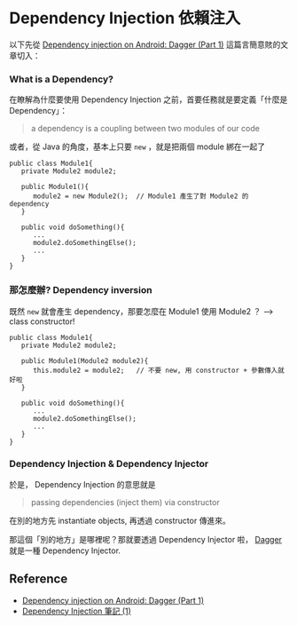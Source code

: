 # Dependency Injection 依賴注入


以下先從 [Dependency injection on Android: Dagger (Part 1)](http://antonioleiva.com/dependency-injection-android-dagger-part-1/) 這篇言簡意賅的文章切入：

### What is a Dependency?

在瞭解為什麼要使用 Dependency Injection 之前，首要任務就是要定義「什麼是 Dependency」：

> a dependency is a coupling between two modules of our code

或者，從 Java 的角度，基本上只要 `new` ，就是把兩個 module 綁在一起了

```
public class Module1{
   private Module2 module2;

   public Module1(){
      module2 = new Module2();  // Module1 產生了對 Module2 的 dependency
   }

   public void doSomething(){
      ...
      module2.doSomethingElse();
      ...
   }
}
```

### 那怎麼辦? Dependency inversion

既然 `new` 就會產生 dependency，那要怎麼在 Module1 使用 Module2 ？ --> class constructor!

```
public class Module1{
   private Module2 module2;

   public Module1(Module2 module2){
      this.module2 = module2;   // 不要 new, 用 constructor + 參數傳入就好啦
   }

   public void doSomething(){
      ...
      module2.doSomethingElse();
      ...
   }
}
```

### Dependency Injection & Dependency Injector

於是， Dependency Injection 的意思就是

> passing dependencies (inject them) via constructor

在別的地方先 instantiate objects, 再透過 constructor 傳進來。

那這個「別的地方」是哪裡呢？那就要透過 Dependency Injector 啦， [Dagger](http://square.github.io/dagger/) 就是一種 Dependency Injector.


## Reference

* [Dependency injection on Android: Dagger (Part 1)](http://antonioleiva.com/dependency-injection-android-dagger-part-1/)
* [Dependency Injection 筆記 (1)](http://huan-lin.blogspot.com/2011/10/dependency-injection-1.html)

